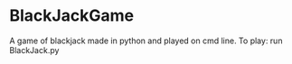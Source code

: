 # BlackJackGame

A game of blackjack made in python and played on cmd line.
To play: run BlackJack.py
